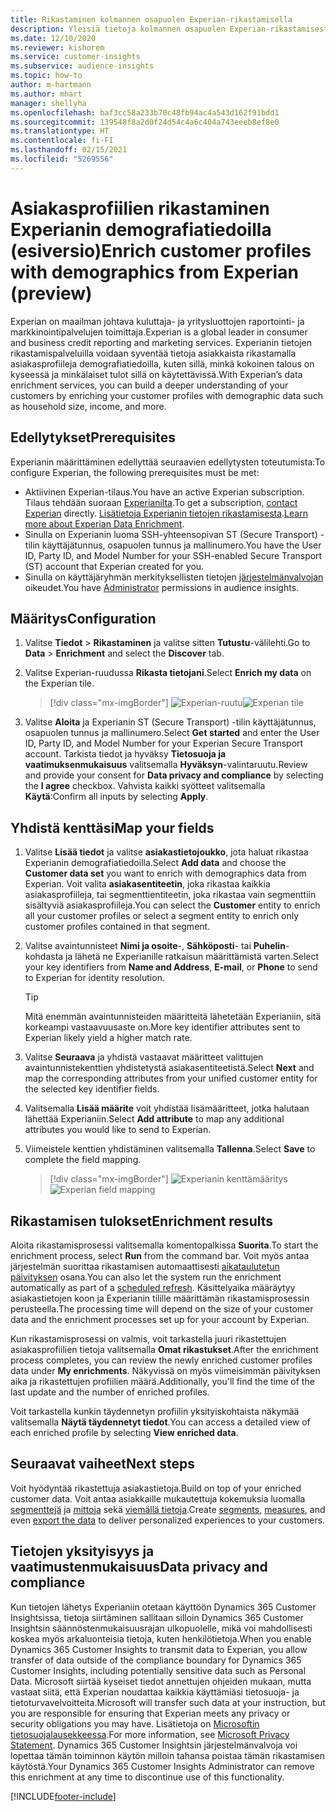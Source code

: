```yaml
---
title: Rikastaminen kolmannen osapuolen Experian-rikastamisella
description: Yleisiä tietoja kolmannen osapuolen Experian-rikastamisesta.
ms.date: 12/10/2020
ms.reviewer: kishorem
ms.service: customer-insights
ms.subservice: audience-insights
ms.topic: how-to
author: m-hartmann
ms.author: mhart
manager: shellyha
ms.openlocfilehash: baf3cc58a233b70c48fb94ac4a543d162f91bdd1
ms.sourcegitcommit: 139548f8a2d0f24d54c4a6c404a743eeeb8ef8e0
ms.translationtype: HT
ms.contentlocale: fi-FI
ms.lasthandoff: 02/15/2021
ms.locfileid: "5269556"
---
```

# <a name="enrich-customer-profiles-with-demographics-from-experian-preview"></a><span data-ttu-id="c36c0-103">Asiakasprofiilien rikastaminen Experianin demografiatiedoilla (esiversio)</span><span class="sxs-lookup"><span data-stu-id="c36c0-103">Enrich customer profiles with demographics from Experian (preview)</span></span>

<span data-ttu-id="c36c0-104">Experian on maailman johtava kuluttaja- ja yritysluottojen raportointi- ja markkinointipalvelujen toimittaja.</span><span class="sxs-lookup"><span data-stu-id="c36c0-104">Experian is a global leader in consumer and business credit reporting and marketing services.</span></span> <span data-ttu-id="c36c0-105">Experianin tietojen rikastamispalveluilla voidaan syventää tietoja asiakkaista rikastamalla asiakasprofiileja demografiatiedoilla, kuten sillä, minkä kokoinen talous on kyseessä ja minkälaiset tulot sillä on käytettävissä.</span><span class="sxs-lookup"><span data-stu-id="c36c0-105">With Experian’s data enrichment services, you can build a deeper understanding of your customers by enriching your customer profiles with demographic data such as household size, income, and more.</span></span>

## <a name="prerequisites"></a><span data-ttu-id="c36c0-106">Edellytykset</span><span class="sxs-lookup"><span data-stu-id="c36c0-106">Prerequisites</span></span>

<span data-ttu-id="c36c0-107">Experianin määrittäminen edellyttää seuraavien edellytysten toteutumista:</span><span class="sxs-lookup"><span data-stu-id="c36c0-107">To configure Experian, the following prerequisites must be met:</span></span>

- <span data-ttu-id="c36c0-108">Aktiivinen Experian-tilaus.</span><span class="sxs-lookup"><span data-stu-id="c36c0-108">You have an active Experian subscription.</span></span> <span data-ttu-id="c36c0-109">Tilaus tehdään suoraan [Experianilta](https://www.experian.com/marketing-services/contact).</span><span class="sxs-lookup"><span data-stu-id="c36c0-109">To get a subscription, [contact Experian](https://www.experian.com/marketing-services/contact) directly.</span></span> <span data-ttu-id="c36c0-110">[Lisätietoja Experianin tietojen rikastamisesta](https://www.experian.com/marketing-services/microsoft?cmpid=ems_web_mci_cdppage).</span><span class="sxs-lookup"><span data-stu-id="c36c0-110">[Learn more about Experian Data Enrichment](https://www.experian.com/marketing-services/microsoft?cmpid=ems_web_mci_cdppage).</span></span>
- <span data-ttu-id="c36c0-111">Sinulla on Experianin luoma SSH-yhteensopivan ST (Secure Transport) -tilin käyttäjätunnus, osapuolen tunnus ja mallinumero.</span><span class="sxs-lookup"><span data-stu-id="c36c0-111">You have the User ID, Party ID, and Model Number for your SSH-enabled Secure Transport (ST) account that Experian created for you.</span></span>
- <span data-ttu-id="c36c0-112">Sinulla on käyttäjäryhmän merkityksellisten tietojen [järjestelmänvalvojan](permissions.md#administrator) oikeudet.</span><span class="sxs-lookup"><span data-stu-id="c36c0-112">You have [Administrator](permissions.md#administrator) permissions in audience insights.</span></span>

## <a name="configuration"></a><span data-ttu-id="c36c0-113">Määritys</span><span class="sxs-lookup"><span data-stu-id="c36c0-113">Configuration</span></span>

1. <span data-ttu-id="c36c0-114">Valitse **Tiedot** > **Rikastaminen** ja valitse sitten **Tutustu**-välilehti.</span><span class="sxs-lookup"><span data-stu-id="c36c0-114">Go to **Data** > **Enrichment** and select the **Discover** tab.</span></span>

1. <span data-ttu-id="c36c0-115">Valitse Experian-ruudussa **Rikasta tietojani**.</span><span class="sxs-lookup"><span data-stu-id="c36c0-115">Select **Enrich my data** on the Experian tile.</span></span>

   > [!div class="mx-imgBorder"]
   > <span data-ttu-id="c36c0-116">![Experian-ruutu](media/experian-tile.png "Experian-ruutu")</span><span class="sxs-lookup"><span data-stu-id="c36c0-116">![Experian tile](media/experian-tile.png "Experian tile")</span></span>

1. <span data-ttu-id="c36c0-117">Valitse **Aloita** ja Experianin ST (Secure Transport) -tilin käyttäjätunnus, osapuolen tunnus ja mallinumero.</span><span class="sxs-lookup"><span data-stu-id="c36c0-117">Select **Get started** and enter the User ID, Party ID, and Model Number for your Experian Secure Transport account.</span></span> <span data-ttu-id="c36c0-118">Tarkista tiedot ja hyväksy **Tietosuoja ja vaatimuksenmukaisuus** valitsemalla **Hyväksyn**-valintaruutu.</span><span class="sxs-lookup"><span data-stu-id="c36c0-118">Review and provide your consent for **Data privacy and compliance** by selecting the **I agree** checkbox.</span></span> <span data-ttu-id="c36c0-119">Vahvista kaikki syötteet valitsemalla **Käytä**:</span><span class="sxs-lookup"><span data-stu-id="c36c0-119">Confirm all inputs by selecting **Apply**.</span></span>

## <a name="map-your-fields"></a><span data-ttu-id="c36c0-120">Yhdistä kenttäsi</span><span class="sxs-lookup"><span data-stu-id="c36c0-120">Map your fields</span></span>

1.  <span data-ttu-id="c36c0-121">Valitse **Lisää tiedot** ja valitse **asiakastietojoukko**, jota haluat rikastaa Experianin demografiatiedoilla.</span><span class="sxs-lookup"><span data-stu-id="c36c0-121">Select **Add data** and choose the **Customer data set** you want to enrich with demographics data from Experian.</span></span> <span data-ttu-id="c36c0-122">Voit valita **asiakasentiteetin**, joka rikastaa kaikkia asiakasprofiileja, tai segmenttientiteetin, joka rikastaa vain segmenttiin sisältyviä asiakasprofiileja.</span><span class="sxs-lookup"><span data-stu-id="c36c0-122">You can select the **Customer** entity to enrich all your customer profiles or select a segment entity to enrich only customer profiles contained in that segment.</span></span>

1. <span data-ttu-id="c36c0-123">Valitse avaintunnisteet **Nimi ja osoite**-, **Sähköposti**- tai **Puhelin**-kohdasta ja lähetä ne Experianille ratkaisun määrittämistä varten.</span><span class="sxs-lookup"><span data-stu-id="c36c0-123">Select your key identifiers from **Name and Address**, **E-mail**, or **Phone** to send to Experian for identity resolution.</span></span>

   > [!TIP]
   > <span data-ttu-id="c36c0-124">Mitä enemmän avaintunnisteiden määritteitä lähetetään Experianiin, sitä korkeampi vastaavuusaste on.</span><span class="sxs-lookup"><span data-stu-id="c36c0-124">More key identifier attributes sent to Experian likely yield a higher match rate.</span></span>

1. <span data-ttu-id="c36c0-125">Valitse **Seuraava** ja yhdistä vastaavat määritteet valittujen avaintunnistekenttien yhdistetystä asiakasentiteetistä.</span><span class="sxs-lookup"><span data-stu-id="c36c0-125">Select **Next** and map the corresponding attributes from your unified customer entity for the selected key identifier fields.</span></span>

1. <span data-ttu-id="c36c0-126">Valitsemalla **Lisää määrite** voit yhdistää lisämääritteet, jotka halutaan lähettää Experianiin.</span><span class="sxs-lookup"><span data-stu-id="c36c0-126">Select **Add attribute** to map any additional attributes you would like to send to Experian.</span></span>

1.  <span data-ttu-id="c36c0-127">Viimeistele kenttien yhdistäminen valitsemalla **Tallenna**.</span><span class="sxs-lookup"><span data-stu-id="c36c0-127">Select **Save** to complete the field mapping.</span></span>

    > [!div class="mx-imgBorder"]
    > <span data-ttu-id="c36c0-128">![Experianin kenttämääritys](media/experian-field-mapping.png "Experianin kenttämääritys")</span><span class="sxs-lookup"><span data-stu-id="c36c0-128">![Experian field mapping](media/experian-field-mapping.png "Experian field mapping")</span></span>

## <a name="enrichment-results"></a><span data-ttu-id="c36c0-129">Rikastamisen tulokset</span><span class="sxs-lookup"><span data-stu-id="c36c0-129">Enrichment results</span></span>

<span data-ttu-id="c36c0-130">Aloita rikastamisprosessi valitsemalla komentopalkissa **Suorita**.</span><span class="sxs-lookup"><span data-stu-id="c36c0-130">To start the enrichment process, select **Run** from the command bar.</span></span> <span data-ttu-id="c36c0-131">Voit myös antaa järjestelmän suorittaa rikastamisen automaattisesti [aikataulutetun päivityksen](system.md#schedule-tab) osana.</span><span class="sxs-lookup"><span data-stu-id="c36c0-131">You can also let the system run the enrichment automatically as part of a [scheduled refresh](system.md#schedule-tab).</span></span> <span data-ttu-id="c36c0-132">Käsittelyaika määräytyy asiakastietojen koon ja Experianin tilille määrittämän rikastamisprosessin perusteella.</span><span class="sxs-lookup"><span data-stu-id="c36c0-132">The processing time will depend on the size of your customer data and the enrichment processes set up for your account by Experian.</span></span>

<span data-ttu-id="c36c0-133">Kun rikastamisprosessi on valmis, voit tarkastella juuri rikastettujen asiakasprofiilien tietoja valitsemalla **Omat rikastukset**.</span><span class="sxs-lookup"><span data-stu-id="c36c0-133">After the enrichment process completes, you can review the newly enriched customer profiles data under **My enrichments**.</span></span> <span data-ttu-id="c36c0-134">Näkyvissä on myös viimeisimmän päivityksen aika ja rikastettujen profiilien määrä.</span><span class="sxs-lookup"><span data-stu-id="c36c0-134">Additionally, you'll find the time of the last update and the number of enriched profiles.</span></span>

<span data-ttu-id="c36c0-135">Voit tarkastella kunkin täydennetyn profiilin yksityiskohtaista näkymää valitsemalla **Näytä täydennetyt tiedot**.</span><span class="sxs-lookup"><span data-stu-id="c36c0-135">You can access a detailed view of each enriched profile by selecting **View enriched data**.</span></span>

## <a name="next-steps"></a><span data-ttu-id="c36c0-136">Seuraavat vaiheet</span><span class="sxs-lookup"><span data-stu-id="c36c0-136">Next steps</span></span>

<span data-ttu-id="c36c0-137">Voit hyödyntää rikastettuja asiakastietoja.</span><span class="sxs-lookup"><span data-stu-id="c36c0-137">Build on top of your enriched customer data.</span></span> <span data-ttu-id="c36c0-138">Voit antaa asiakkaille mukautettuja kokemuksia luomalla [segmenttejä](segments.md) ja [mittoja](measures.md) sekä [viemällä tietoja](export-destinations.md).</span><span class="sxs-lookup"><span data-stu-id="c36c0-138">Create [segments](segments.md), [measures](measures.md), and even [export the data](export-destinations.md) to deliver personalized experiences to your customers.</span></span>

## <a name="data-privacy-and-compliance"></a><span data-ttu-id="c36c0-139">Tietojen yksityisyys ja vaatimustenmukaisuus</span><span class="sxs-lookup"><span data-stu-id="c36c0-139">Data privacy and compliance</span></span>

<span data-ttu-id="c36c0-140">Kun tietojen lähetys Experianiin otetaan käyttöön Dynamics 365 Customer Insightsissa, tietoja siirtäminen sallitaan silloin Dynamics 365 Customer Insightsin säännöstenmukaisuusrajan ulkopuolelle, mikä voi mahdollisesti koskea myös arkaluonteisia tietoja, kuten henkilötietoja.</span><span class="sxs-lookup"><span data-stu-id="c36c0-140">When you enable Dynamics 365 Customer Insights to transmit data to Experian, you allow transfer of data outside of the compliance boundary for Dynamics 365 Customer Insights, including potentially sensitive data such as Personal Data.</span></span> <span data-ttu-id="c36c0-141">Microsoft siirtää kyseiset tiedot annettujen ohjeiden mukaan, mutta vastaat siitä, että Experian noudattaa kaikkia käyttämiäsi tietosuoja- ja tietoturvavelvoitteita.</span><span class="sxs-lookup"><span data-stu-id="c36c0-141">Microsoft will transfer such data at your instruction, but you are responsible for ensuring that Experian meets any privacy or security obligations you may have.</span></span> <span data-ttu-id="c36c0-142">Lisätietoja on [Microsoftin tietosuojalausekkeessa](https://go.microsoft.com/fwlink/?linkid=396732).</span><span class="sxs-lookup"><span data-stu-id="c36c0-142">For more information, see [Microsoft Privacy Statement](https://go.microsoft.com/fwlink/?linkid=396732).</span></span>
<span data-ttu-id="c36c0-143">Dynamics 365 Customer Insightsin järjestelmänvalvoja voi lopettaa tämän toiminnon käytön milloin tahansa poistaa tämän rikastamisen käytöstä.</span><span class="sxs-lookup"><span data-stu-id="c36c0-143">Your Dynamics 365 Customer Insights Administrator can remove this enrichment at any time to discontinue use of this functionality.</span></span>


[!INCLUDE[footer-include](../includes/footer-banner.md)]